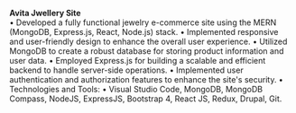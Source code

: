 **Avita Jwellery Site**         
• Developed a fully functional jewelry e-commerce site using the MERN (MongoDB, Express.js, React, Node.js) stack. 
• Implemented responsive and user-friendly design to enhance the overall user experience. 
• Utilized MongoDB to create a robust database for storing product information and user data. 
• Employed Express.js for building a scalable and efficient backend to handle server-side operations. 
• Implemented user authentication and authorization features to enhance the site's security. 
• Technologies and Tools: 
• Visual Studio Code, MongoDB, MongoDB Compass, NodeJS, ExpressJS, Bootstrap 4, React JS, Redux, Drupal, Git.
